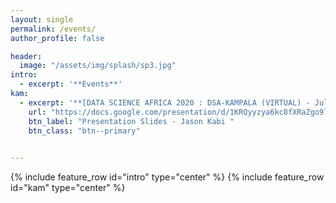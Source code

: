 ```yaml
---
layout: single
permalink: /events/
author_profile: false

header:
  image: "/assets/img/splash/sp3.jpg"
intro: 
  - excerpt: '**Events**'
kam:
  - excerpt: '**[DATA SCIENCE AFRICA 2020 : DSA-KAMPALA (VIRTUAL) - July 24th to 1st August](http://www.datascienceafrica.org/dsa2020kampala/schedule/)**'
    url: "https://docs.google.com/presentation/d/1KRQyyzya6kc8fXRaZgo9leJO6WkU8bqwVyozSUMBxLU/edit?usp=sharing"
    btn_label: "Presentation Slides - Jason Kabi "
    btn_class: "btn--primary"

   
---
```

{% include feature_row id="intro" type="center" %}
{% include feature_row id="kam" type="center" %}



  
    